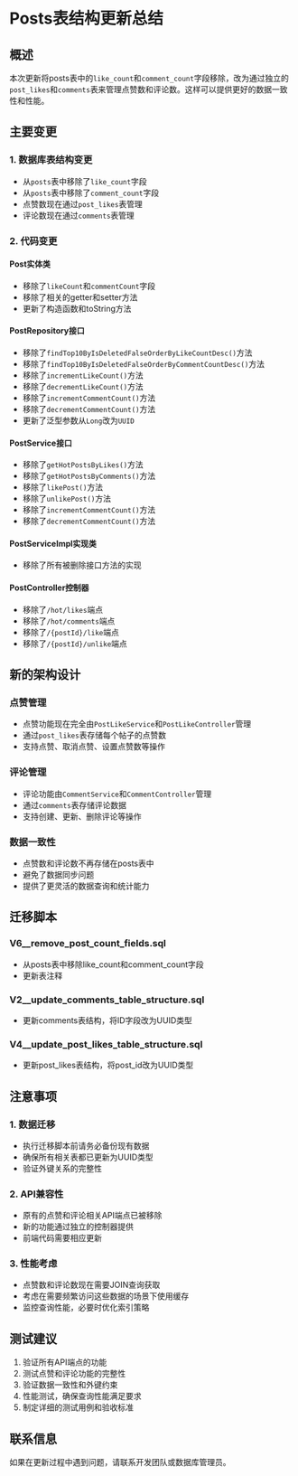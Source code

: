 # Posts表结构更新总结

## 概述

本次更新将posts表中的`like_count`和`comment_count`字段移除，改为通过独立的`post_likes`和`comments`表来管理点赞数和评论数。这样可以提供更好的数据一致性和性能。

## 主要变更

### 1. 数据库表结构变更

- 从`posts`表中移除了`like_count`字段
- 从`posts`表中移除了`comment_count`字段
- 点赞数现在通过`post_likes`表管理
- 评论数现在通过`comments`表管理

### 2. 代码变更

#### Post实体类
- 移除了`likeCount`和`commentCount`字段
- 移除了相关的getter和setter方法
- 更新了构造函数和toString方法

#### PostRepository接口
- 移除了`findTop10ByIsDeletedFalseOrderByLikeCountDesc()`方法
- 移除了`findTop10ByIsDeletedFalseOrderByCommentCountDesc()`方法
- 移除了`incrementLikeCount()`方法
- 移除了`decrementLikeCount()`方法
- 移除了`incrementCommentCount()`方法
- 移除了`decrementCommentCount()`方法
- 更新了泛型参数从`Long`改为`UUID`

#### PostService接口
- 移除了`getHotPostsByLikes()`方法
- 移除了`getHotPostsByComments()`方法
- 移除了`likePost()`方法
- 移除了`unlikePost()`方法
- 移除了`incrementCommentCount()`方法
- 移除了`decrementCommentCount()`方法

#### PostServiceImpl实现类
- 移除了所有被删除接口方法的实现

#### PostController控制器
- 移除了`/hot/likes`端点
- 移除了`/hot/comments`端点
- 移除了`/{postId}/like`端点
- 移除了`/{postId}/unlike`端点

## 新的架构设计

### 点赞管理
- 点赞功能现在完全由`PostLikeService`和`PostLikeController`管理
- 通过`post_likes`表存储每个帖子的点赞数
- 支持点赞、取消点赞、设置点赞数等操作

### 评论管理
- 评论功能由`CommentService`和`CommentController`管理
- 通过`comments`表存储评论数据
- 支持创建、更新、删除评论等操作

### 数据一致性
- 点赞数和评论数不再存储在posts表中
- 避免了数据同步问题
- 提供了更灵活的数据查询和统计能力

## 迁移脚本

### V6__remove_post_count_fields.sql
- 从posts表中移除like_count和comment_count字段
- 更新表注释

### V2__update_comments_table_structure.sql
- 更新comments表结构，将ID字段改为UUID类型

### V4__update_post_likes_table_structure.sql
- 更新post_likes表结构，将post_id改为UUID类型

## 注意事项

### 1. 数据迁移
- 执行迁移脚本前请务必备份现有数据
- 确保所有相关表都已更新为UUID类型
- 验证外键关系的完整性

### 2. API兼容性
- 原有的点赞和评论相关API端点已被移除
- 新的功能通过独立的控制器提供
- 前端代码需要相应更新

### 3. 性能考虑
- 点赞数和评论数现在需要JOIN查询获取
- 考虑在需要频繁访问这些数据的场景下使用缓存
- 监控查询性能，必要时优化索引策略

## 测试建议

1. 验证所有API端点的功能
2. 测试点赞和评论功能的完整性
3. 验证数据一致性和外键约束
4. 性能测试，确保查询性能满足要求
5. 制定详细的测试用例和验收标准

## 联系信息

如果在更新过程中遇到问题，请联系开发团队或数据库管理员。

